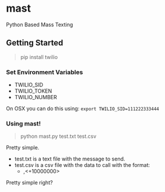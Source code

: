 mast
====

Python Based Mass Texting

## Getting Started

> pip install twilio

### Set Environment Variables
* TWILIO_SID
* TWILIO_TOKEN
* TWILIO_NUMBER

On OSX you can do this using: ```export TWILIO_SID=111222333444```

### Using mast!

> python mast.py test.txt test.csv

Pretty simple.
* test.txt is a text file with the message to send.
* test.csv is a csv file with the data to call with the format:
  * <name>,<+10000000>
  
Pretty simple right?
